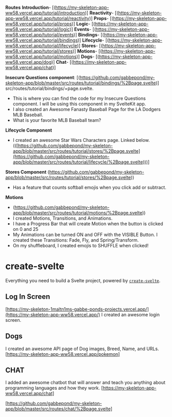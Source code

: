 **Routes**
**Introduction**- [(https://my-skeleton-app-ww58.vercel.app/tutorial/introduction)]
**Reactivity**- [(https://my-skeleton-app-ww58.vercel.app/tutorial/reactivity)]
**Props**- [(https://my-skeleton-app-ww58.vercel.app/tutorial/props)]
**Logic**- [(https://my-skeleton-app-ww58.vercel.app/tutorial/logic)]
**Events**- [(https://my-skeleton-app-ww58.vercel.app/tutorial/events)]
**Bindings**- [(https://my-skeleton-app-ww58.vercel.app/tutorial/bindings)]
**Lifecycle**- [(https://my-skeleton-app-ww58.vercel.app/tutorial/lifecycle)]
**Stores**- [(https://my-skeleton-app-ww58.vercel.app/tutorial/stores)]
**Motions**- [(https://my-skeleton-app-ww58.vercel.app/tutorial/motions)]
**Dogs**- [(https://my-skeleton-app-ww58.vercel.app/dog)]
**Chat**- [(https://my-skeleton-app-ww58.vercel.app/chat)]


**Insecure Questions component**: [(https://github.com/gabbepond/my-skeleton-app/blob/master/src/routes/tutorial/bindings/%2Bpage.svelte)]
src/routes/tutorial/bindings/+page.svelte.
- This is where you can find the code for my Insecure Questions component. I will be using this component in my SvelteKit app.
- I also created an Awesome Fanasty Baseball Page for the LA Dodgers MLB Baseball.
- What is your favorite MLB Baseball team?


**Lifecycle Component**
- I created an awesome Star Wars Characters page. Linked below.
  (([https://github.com/gabbepond/my-skeleton-app/blob/master/src/routes/tutorial/stores/%2Bpage.svelte](https://github.com/gabbepond/my-skeleton-app/blob/master/src/routes/tutorial/lifecycle/%2Bpage.svelte)))]



 
 **Stores Component**
 (https://github.com/gabbepond/my-skeleton-app/blob/master/src/routes/tutorial/stores/%2Bpage.svelte))
  - Has a feature that counts softball emojis when you click add or subtract.


  **Motions**
 -   (https://github.com/gabbepond/my-skeleton-app/blob/master/src/routes/tutorial/motions/%2Bpage.svelte))
 -   I created Motions, Transitions, and Animations.
 -   I have a Progress Bar that will create Motion when the button is clicked on 0 and 25
 -   My Animations can be turned ON and OFF with the VISIBLE Button. I created these Transitions: Fade, Fly, and Spring/Transform.
 -   On my shuffleboard, I created emojis to SHUFFLE when clicked!

  
  

# create-svelte

Everything you need to build a Svelte project, powered by [`create-svelte`](https://github.com/sveltejs/kit/tree/main/packages/create-svelte).



## Log In Screen
[https://my-skeleton-1maltn1ms-gabbe-ponds-projects.vercel.app/](https://my-skeleton-app-ww58.vercel.app/)
I created an awesome login screen.

## Dogs
I created an awesome API page of Dog images, Breed, Name, and URLs.
[https://my-skeleton-app-ww58.vercel.app/pokemon]

 ## CHAT
 I added an awesome chatbot that will answer and teach you anything about programming languages and how they work.
[https://my-skeleton-app-ww58.vercel.app/chat]


[https://github.com/gabbepond/my-skeleton-app/blob/master/src/routes/chat/%2Bpage.svelte]




